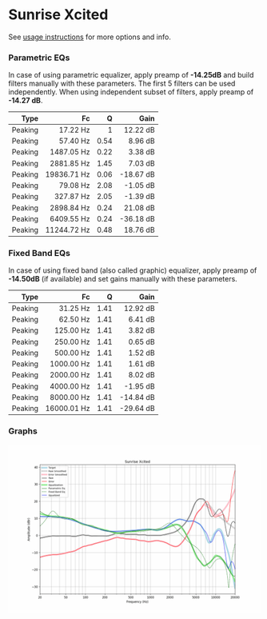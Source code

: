 # Sunrise Xcited
See [usage instructions](https://github.com/jaakkopasanen/AutoEq#usage) for more options and info.

### Parametric EQs
In case of using parametric equalizer, apply preamp of **-14.25dB** and build filters manually
with these parameters. The first 5 filters can be used independently.
When using independent subset of filters, apply preamp of **-14.27 dB**.

| Type    | Fc          |    Q | Gain      |
|--------:|------------:|-----:|----------:|
| Peaking | 17.22 Hz    | 1    | 12.22 dB  |
| Peaking | 57.40 Hz    | 0.54 | 8.96 dB   |
| Peaking | 1487.05 Hz  | 0.22 | 3.38 dB   |
| Peaking | 2881.85 Hz  | 1.45 | 7.03 dB   |
| Peaking | 19836.71 Hz | 0.06 | -18.67 dB |
| Peaking | 79.08 Hz    | 2.08 | -1.05 dB  |
| Peaking | 327.87 Hz   | 2.05 | -1.39 dB  |
| Peaking | 2898.84 Hz  | 0.24 | 21.08 dB  |
| Peaking | 6409.55 Hz  | 0.24 | -36.18 dB |
| Peaking | 11244.72 Hz | 0.48 | 18.76 dB  |

### Fixed Band EQs
In case of using fixed band (also called graphic) equalizer, apply preamp of **-14.50dB**
(if available) and set gains manually with these parameters.

| Type    | Fc          |    Q | Gain      |
|--------:|------------:|-----:|----------:|
| Peaking | 31.25 Hz    | 1.41 | 12.92 dB  |
| Peaking | 62.50 Hz    | 1.41 | 6.41 dB   |
| Peaking | 125.00 Hz   | 1.41 | 3.82 dB   |
| Peaking | 250.00 Hz   | 1.41 | 0.65 dB   |
| Peaking | 500.00 Hz   | 1.41 | 1.52 dB   |
| Peaking | 1000.00 Hz  | 1.41 | 1.61 dB   |
| Peaking | 2000.00 Hz  | 1.41 | 8.02 dB   |
| Peaking | 4000.00 Hz  | 1.41 | -1.95 dB  |
| Peaking | 8000.00 Hz  | 1.41 | -14.84 dB |
| Peaking | 16000.01 Hz | 1.41 | -29.64 dB |

### Graphs
![](./Sunrise%20Xcited.png)